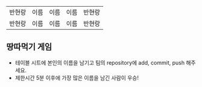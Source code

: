 <table>
      <tbody>
        <tr>
          <td>반현랑</td>
          <td>이름</td>
          <td>이름</td>
          <td>이름</td>
          <td>반현랑</td>
        </tr>
        <tr>
          <td>반현랑</td>
          <td>이름</td>
          <td>이름</td>
          <td>이름</td>
          <td>반현랑</td>
        </tr>
      </tbody>
</table>

## 땅따먹기 게임

- 테이블 시트에 본인의 이름을 남기고 팀의 repository에 add, commit, push 해주세요.
- 제한시간 5분 이후에 가장 많은 이름을 남긴 사람이 우승!

